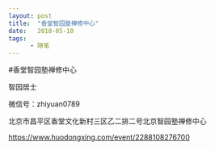 ```yaml
---
layout: post
title:  "香堂智园塾禅修中心"
date:   2018-05-10
tags:
      - 随笔
---
```


#香堂智园塾禅修中心


智园居士

微信号：zhiyuan0789

北京巿昌平区香堂文化新村三区乙二排二号北京智园塾禅修中心

https://www.huodongxing.com/event/2288108276700



